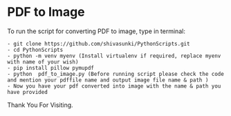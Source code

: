 # PDF to Image

To run the script for converting PDF to image, type in terminal:
```
- git clone https://github.com/shivasunki/PythonScripts.git
- cd PythonScripts
- python -m venv myenv (Install virtualenv if required, replace myenv with name of your wish)
- pip install pillow pymupdf
- python  pdf_to_image.py (Before running script please check the code and mention your pdffile name and output image file name & path )
- Now you have your pdf converted into image with the name & path you have provided

```

Thank You For Visiting.